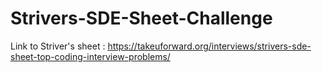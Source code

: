 # Strivers-SDE-Sheet-Challenge
Link to Striver's sheet : https://takeuforward.org/interviews/strivers-sde-sheet-top-coding-interview-problems/
